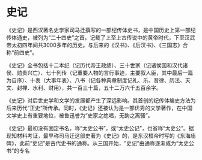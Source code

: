 # 史记

《史记》是西汉著名史学家司马迁撰写的一部纪传体史书，是中国历史上第一部纪传体通史，被列为“二十四史”之首，记载了上至上古传说中的黄帝时代，下至汉武帝太初四年间共3000多年的历史。与后来的《汉书》、《后汉书》、《三国志》合称“前四史”。 

《史记》全书包括十二本纪（记历代帝王政绩）、三十世家（记诸侯国和汉代诸侯、勋贵兴亡）、七十列传（记重要人物的言行事迹，主要叙人臣，其中最后一篇为自序）、十表（大事年表）、八书（记各种典章制度记礼、乐、音律、历法、天文、封禅、水利、财用），共一百三十篇，五十二万六千五百余字。

《史记》对后世史学和文学的发展都产生了深远影响。其首创的纪传体编史方法为后来历代“正史”所传承。同时，《史记》还被认为是一部优秀的文学著作，在中国文学史上有重要地位，被鲁迅誉为“史家之绝唱，无韵之离骚”。

《史记》最初没有固定书名，称“太史公书”，或“太史公记”，也省称“太史公”。据现知材料考证，最早称司马迁这部史著为《史记》的，是东汉桓帝时写的《东海庙碑》，此前“史记”是古代史书的通称。从三国开始，“史记”由通称逐渐成为“太史公书”的专名